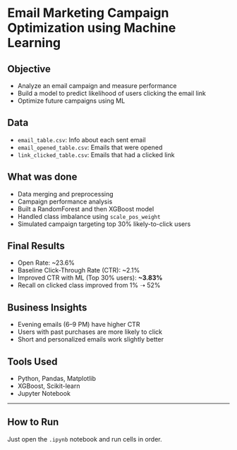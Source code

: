 # Email Marketing Campaign Optimization using Machine Learning

## Objective
- Analyze an email campaign and measure performance
- Build a model to predict likelihood of users clicking the email link
- Optimize future campaigns using ML

## Data
- `email_table.csv`: Info about each sent email
- `email_opened_table.csv`: Emails that were opened
- `link_clicked_table.csv`: Emails that had a clicked link

## What was done
- Data merging and preprocessing
- Campaign performance analysis
- Built a RandomForest and then XGBoost model
- Handled class imbalance using `scale_pos_weight`
- Simulated campaign targeting top 30% likely-to-click users

## Final Results
- Open Rate: ~23.6%
- Baseline Click-Through Rate (CTR): ~2.1%
- Improved CTR with ML (Top 30% users): **~3.83%**
- Recall on clicked class improved from 1% ➝ 52%

## Business Insights
- Evening emails (6–9 PM) have higher CTR
- Users with past purchases are more likely to click
- Short and personalized emails work slightly better

## Tools Used
- Python, Pandas, Matplotlib
- XGBoost, Scikit-learn
- Jupyter Notebook

---

## How to Run
Just open the `.ipynb` notebook and run cells in order.
